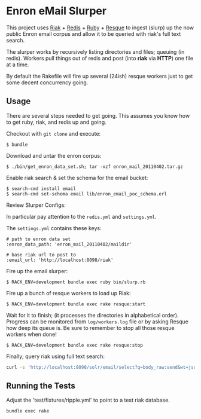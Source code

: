 # Enron eMail Slurper

This project uses [Riak](http://github.com/basho/riak) + [Redis](https://github.com/redis/redis-rb) + [Ruby](https://github.com/ruby/ruby) + [Resque](http://github.com/resque/resque) to ingest (slurp) up the now public Enron email corpus and allow it to be queried with riak's full text search.

The slurper works by recursively listing directories and files; queuing (in redis).  Workers pull things out of redis and post (into **riak** via **HTTP**) one file at a time.

By default the Rakefile will fire up several (24ish) resque workers just to get some decent concurrency going.

## Usage

There are several steps needed to get going.  This assumes you know how to get ruby, riak, and redis up and going.

Checkout with `git clone` and execute:

    $ bundle
    
Download and untar the enron corpus:

    $ ./bin/get_enron_data_set.sh; tar -xzf enron_mail_20110402.tar.gz
    
Enable riak search & set the schema for the email bucket:

    $ search-cmd install email
    $ search-cmd set-schema email lib/enron_email_poc_schema.erl

Review Slurper Configs:

In particular pay attention to the ```redis.yml``` and ```settings.yml```.

The ```settings.yml``` contains these keys:

	# path to enron data set
    :enron_data_path: 'enron_mail_20110402/maildir'
    
    # base riak url to post to
    :email_url: 'http://localhost:8098/riak'
    
Fire up the email slurper:

    $ RACK_ENV=development bundle exec ruby bin/slurp.rb

Fire up a bunch of resque workers to load up Riak:

    $ RACK_ENV=development bundle exec rake resque:start

Wait for it to finish; (it processes the directories in alphabetical order).  Progress can be monitored from ```log/workers.log``` file or by asking Resque how deep its queue is.  Be sure to remember to stop all those resque workers when done!

    $ RACK_ENV=development bundle exec rake resque:stop
    
Finally; query riak using full text search:

```bash
curl -s 'http://localhost:8098/solr/email/select?q=body_raw:send&wt=json&filter=customer_id:lay-k'
```

## Running the Tests

Adjust the 'test/fixtures/ripple.yml' to point to a test riak database.

    bundle exec rake
